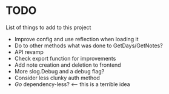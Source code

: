 # TODO
List of things to add to this project

* Improve config and use reflection when loading it
* Do to other methods what was done to GetDays/GetNotes?
* API revamp
* Check export function for improvements
* Add note creation and deletion to frontend
* More slog.Debug and a debug flag?
* Consider less clunky auth method
* *Go* dependency-less? <-- this is a terrible idea